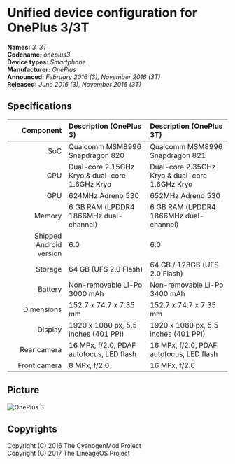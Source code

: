 Unified device configuration for OnePlus 3/3T
==============

**Names:** _3, 3T_  
**Codename:** _oneplus3_  
**Device types:** _Smartphone_  
**Manufacturer:** _OnePlus_  
**Announced:** _February 2016 (3), November 2016 (3T)_  
**Released:** _June 2016 (3), November 2016 (3T)_  

## Specifications

| Component    | Description (OnePlus 3)                         | Description (OnePlus 3T)                        |
| -----------: | :---------------------------------------------- | :---------------------------------------------- |
| SoC          | Qualcomm MSM8996 Snapdragon 820                 | Qualcomm MSM8996 Snapdragon 821                 |
| CPU          | Dual-core 2.15GHz Kryo & dual-core 1.6GHz Kryo  | Dual-core 2.35GHz Kryo & dual-core 1.6GHz Kryo  |
| GPU          | 624MHz Adreno 530                               | 652MHz Adreno 530                               |
| Memory       | 6 GB RAM (LPDDR4 1866MHz dual-channel)          | 6 GB RAM (LPDDR4 1866MHz dual-channel)          |
| Shipped Android version | 6.0                                  | 6.0                                             |
| Storage      | 64 GB (UFS 2.0 Flash)                           | 64 GB / 128GB (UFS 2.0 Flash)                   |
| Battery      | Non-removable Li-Po 3000 mAh                    | Non-removable Li-Po 3400 mAh                    |
| Dimensions   | 152.7 x 74.7 x 7.35 mm                          | 152.7 x 74.7 x 7.35 mm                          |
| Display      | 1920 x 1080 px, 5.5 inches (401 PPI)            | 1920 x 1080 px, 5.5 inches (401 PPI)            |
| Rear camera  | 16 MPx, f/2.0, PDAF autofocus, LED flash        | 16 MPx, f/2.0, PDAF autofocus, LED flash                  |
| Front camera | 8 MPx, f/2.0                                    | 16 MPx, f/2.0                                   |

## Picture

![OnePlus 3](https://i.imgur.com/1i1VbQH.jpg "OnePlus 3")

## Copyrights

Copyright (C) 2016 The CyanogenMod Project  
Copyright (C) 2017 The LineageOS Project  
